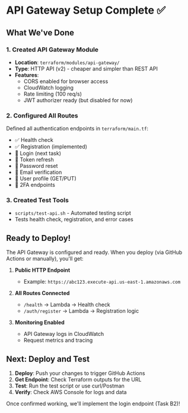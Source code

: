 # API Gateway Setup Complete ✅

## What We've Done

### 1. Created API Gateway Module
- **Location**: `terraform/modules/api-gateway/`
- **Type**: HTTP API (v2) - cheaper and simpler than REST API
- **Features**:
  - CORS enabled for browser access
  - CloudWatch logging
  - Rate limiting (100 req/s)
  - JWT authorizer ready (but disabled for now)

### 2. Configured All Routes
Defined all authentication endpoints in `terraform/main.tf`:
- ✅ Health check
- ✅ Registration (implemented)
- 🔄 Login (next task)
- 🔄 Token refresh
- 🔄 Password reset
- 🔄 Email verification
- 🔄 User profile (GET/PUT)
- 🔄 2FA endpoints

### 3. Created Test Tools
- `scripts/test-api.sh` - Automated testing script
- Tests health check, registration, and error cases

## Ready to Deploy!

The API Gateway is configured and ready. When you deploy (via GitHub Actions or manually), you'll get:

1. **Public HTTP Endpoint**
   - Example: `https://abc123.execute-api.us-east-1.amazonaws.com`
   
2. **All Routes Connected**
   - `/health` → Lambda → Health check
   - `/auth/register` → Lambda → Registration logic
   
3. **Monitoring Enabled**
   - API Gateway logs in CloudWatch
   - Request metrics and tracing

## Next: Deploy and Test

1. **Deploy**: Push your changes to trigger GitHub Actions
2. **Get Endpoint**: Check Terraform outputs for the URL
3. **Test**: Run the test script or use curl/Postman
4. **Verify**: Check AWS Console for logs and data

Once confirmed working, we'll implement the login endpoint (Task B2)!
